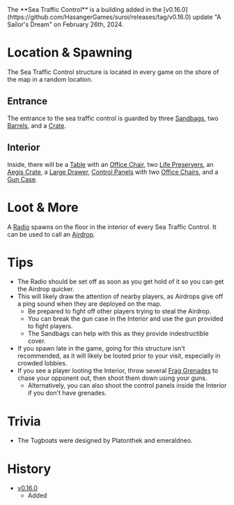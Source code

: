 <Stub />
The **Sea Traffic Control** is a building added in the [v0.16.0](https://github.com/HasangerGames/suroi/releases/tag/v0.16.0) update "A Sailor's Dream" on February 26th, 2024.

# Location & Spawning

The Sea Traffic Control structure is located in every game on the shore of the map in a random location.

## Entrance
The entrance to the sea traffic control is guarded by three [Sandbags](/obstacles/sandbags), two [Barrels](/obstacles/barrel), and a [Crate](/obstacles/crate).

## Interior

Inside, there will be a [Table](/obstacles/table) with an [Office Chair](/obstacles/office_chair), two [Life Preservers](/obstacle/life_preserver), an [Aegis Crate](/obstacles/crate), a [Large Drawer](/obstacles/drawers), [Control Panels](/obstacle/control_panel) with two [Office Chairs](/obstacles/office_chair), and a [Gun Case](/obstacles/gun_case).

# Loot & More

A [Radio](/weapons/guns/radio) spawns on the floor in the interior of every Sea Traffic Control. It can be used to call an [Airdrop](/obstacles/airdrops).

# Tips

- The Radio should be set off as soon as you get hold of it so you can get the Airdrop quicker.
- This will likely draw the attention of nearby players, as Airdrops give off a ping sound when they are deployed on the map.
  - Be prepared to fight off other players trying to steal the Airdrop.
  - You can break the gun case in the Interior and use the gun provided to fight players.
  - The Sandbags can help with this as they provide indestructible cover.
- If you spawn late in the game, going for this structure isn't recommended, as it will likely be looted prior to your visit, especially in crowded lobbies.
- If you see a player looting the Interior, throw several [Frag Grenades](/weapons/throwables/frag_grenade) to chase your opponent out, then shoot them down using your guns.
  - Alternatively, you can also shoot the control panels inside the Interior if you don't have grenades.

# Trivia

- The Tugboats were designed by Platonthek and emeraldneo.

# History

- [v0.16.0](https://github.com/HasangerGames/suroi/releases/tag/v0.16.0)
  - Added